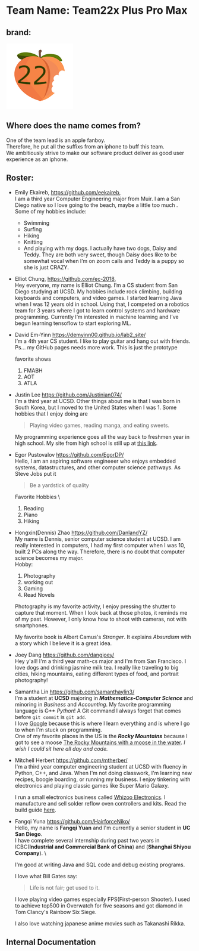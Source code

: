 # Team Name: Team22x Plus Pro Max

## brand: 
!["brand"](./branding/brand.png)

## Where does the name comes from? 
One of the team lead is an apple fanboy. \
Therefore, he put all the suffixs from an iphone to buff this team. \
We ambitiously strive to make our software product deliver as good user experience as an iphone. 

## Roster: 
- Emily Ekaireb, https://github.com/eekaireb, \
I am a third year Computer Engineering major from Muir. I am a San Diego native so I love going to the beach, maybe a little too much . Some of my hobbies include:

    - Swimming
    - Surfing
    - Hiking
    - Knitting
    - And playing with my dogs. I actually have two dogs, Daisy and Teddy. They are both very sweet, though Daisy does like to be somewhat vocal when I’m on zoom calls and Teddy is a puppy so she is just CRAZY.
 

- Elliot Chung, https://github.com/ec-2018, \
    Hey everyone, my name is Elliot Chung. I’m a CS student from San Diego studying at UCSD. My hobbies include rock climbing, building keyboards and computers, and video games. I started learning Java when I was 12 years old in school. Using that, I competed on a robotics team for 3 years where I got to learn control systems and hardware programming. Currently I’m interested in machine learning and I’ve begun learning tensoflow to start exploring ML. 

- David Em-Yinn https://demyinn00.github.io/lab2_site/ \
    I’m a 4th year CS student. I like to play guitar and hang out with friends. Ps… my GitHub pages needs more work. This is just the prototype 

    favorite shows
    1. FMABH
    2. AOT
    3. ATLA

- Justin Lee https://github.com/Justinian074/ \
    I’m a third year at UCSD. Other things about me is that I was born in South Korea, but I moved to the United States when I was 1. Some hobbies that I enjoy doing are

    > Playing video games, reading manga, and eating sweets.  

    My programming experience goes all the way back to freshmen year in high school. My site from high school is still up at [this link](http://justl2.gitastudent.online/).

- Egor Pustovalov https://github.com/EgorDP/ \
    Hello, I am an aspiring software engineeer who enjoys embedded systems, datastructures, and other computer science pathways. As Steve Jobs put it 
    > Be a yardstick of quality

    Favorite Hobbies \
    1. Reading
    2. Piano
    3. Hiking

- Hongxin(Dennis) Zhao https://github.com/DanlandYZ/ \
    My name is Dennis, senior computer science student at UCSD. I am really interested in computers, I had my first computer when I was 10, built 2 PCs along the way. Therefore, there is no doubt that computer science becomes my major.\
    Hobby: 
    1.  Photography
    2. working out
    3. Gaming 
    4. Read Novels

    Photography is my favorite activity, I enjoy pressing the shutter to capture that moment. When I look back at those photos, it reminds me of my past. However, I only know how to shoot with cameras, not with smartphones. 

    My favorite book is Albert Camus's _Stranger_. It explains _Absurdism_ with a story which I believe it is a great idea. 

- Joey Dang https://github.com/dangjoey/ \
    Hey y'all! I'm a third year math-cs major and I'm from San Francisco. I love dogs and drinking jasmine milk tea. I really like traveling to big cities, hiking mountains, eating different types of food, and portrait photography!


- Samantha Lin https://github.com/samanthaylin3/ \
    I'm a student at **UCSD** majoring in ***Mathematics-Computer Science*** and minoring in _Business_ and _Accounting_.
    My favorite programming language is  ~~C++~~ _Python_! 
    A Git command I always forget that comes before `git commit` is `git add`.\
    I love [Google](https://google.com) because this is where I learn everything and is where I go to when I'm stuck on programming.\
    One of my favorite places in the US is the ***Rocky Mountains*** because I got to see a moose [The Rocky Mountains with a moose in the water](./images/rockymtmoose.PNG). _I wish I could sit here all day and code._

- Mitchell Herbert https://github.com/mtherber/ \
    I'm a third year computer engineering student at UCSD with fluency in Python, C++, and Java. When I'm not doing classwork, I'm learning new recipes, boogie boarding, or running my business. I enjoy tinkering with electronics and playing classic games like Super Mario Galaxy. 

    I run a small electronics business called [Whizoo Electronics](https://www.whizoo.com). I manufacture and sell solder reflow oven controllers and kits. Read the build guide [here](https://www.whizoo.com/reflowoven).

- Fangqi Yuna https://github.com/HairforceNiko/ \
    Hello, my name is **Fangqi Yuan** and I'm currently a senior student in **UC San Diego**.\
    I have complete several internship during past two years in ICBC(**Industrial and Commercial Bank of China**) and (**Shanghai Shiyou Company**). \

    I'm good at writing Java and SQL code and debug existing programs.

    I love what Bill Gates say:
    > Life is not fair; get used to it.

    I love playing video games especially FPS(First-person Shooter). I used to achieve top500 in Overwatch for five seasons and got diamond in Tom Clancy's Rainbow Six Siege.

    I also love watching japanese anime movies such as Takanashi Rikka.


## Internal Documentation


